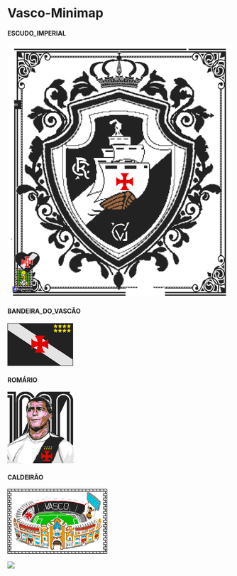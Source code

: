 # Vasco-Minimap


#### ESCUDO_IMPERIAL 
[![](https://raw.githubusercontent.com/Felipefury/Vasco-Minimap/master/images/Escudo_Imperial.png)](http://pixelcanvas.io/@3847,-980)

#### BANDEIRA_DO_VASCÃO
[![](https://raw.githubusercontent.com/Felipefury/Vasco-Minimap/master/images/Bandeira_Vasco.png)](http://pixelcanvas.io/@2987,-804)

#### ROMÁRIO
[![](https://raw.githubusercontent.com/Felipefury/Vasco-Minimap/master/images/Romário.png)](http://pixelcanvas.io/@3270,-698)

#### CALDEIRÃO 
[![](https://raw.githubusercontent.com/Felipefury/Vasco-Minimap/master/images/São_Januário.png)](http://pixelcanvas.io/@3270,-954)

[![](https://raw.githubusercontent.com/Felipefury/Vasco-Minimap/master/images/Vasco_Main1)](http://pixelcanvas.io/@3132,-1084)
